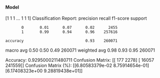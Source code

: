 #### Model
[1 1 1 ... 1 1 1]
Classification Report:
              precision    recall  f1-score   support

           0       0.01      0.07      0.02      2455
           1       0.99      0.94      0.96    257616

    accuracy                           0.93    260071
   macro avg       0.50      0.50      0.49    260071
weighted avg       0.98      0.93      0.95    260071

Accuracy: 0.9295000211480711
Confusion Matrix:
[[   177   2278]
 [ 16057 241559]]
Confusion Matrix (%):
[[6.80583379e-02 8.75914654e-01]
 [6.17408323e+00 9.28819438e+01]]
